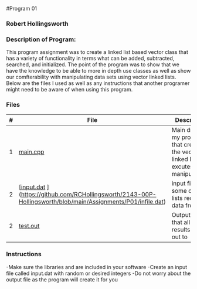 #Program 01
### Robert Hollingsworth
### Description of Program:

This program assignment was to create a linked list based vector class that has a variety of functionality
in terms what can be added, subtracted, searched, and initialized. The point of the program was to show that
we have the knowledge to be able to more in depth use classes as well as show our comfterability with 
manipulating data sets using vector linked lists. Below are the files I used as well as any instructions 
that another programer might need to be aware of when using this program.

### Files


|   #   | File            | Description                                        |
| :---: | --------------- | -------------------------------------------------- |
|   1   |[ main.cpp ](https://github.com/RCHollingsworth/2143-00P-Hollingsworth/blob/main/Assignments/P01/main%20(2).cpp)       | Main driver of my project that creates the vectored linked list and excutes manipulations.      |
|   2   | [[input.dat](https://github.com/rugbyprof/2143-Object-Oriented-Programming/blob/master/Assignments/04-P01/input.dat) ](https://github.com/RCHollingsworth/2143-00P-Hollingsworth/blob/main/Assignments/P01/infile.dat)      | input file that some of the lists recieve data from        |
|   2   | [test.out](https://github.com/RCHollingsworth/2143-00P-Hollingsworth/blob/main/Assignments/P01/test.out)        | Output file that all of the results print out to        |

### Instructions

-Make sure the libraries <iostream> <fstream> and <vector> are included in your software
-Create an input file called input.dat with random or desired integers 
-Do not worry about the output file as the program will create it for you
